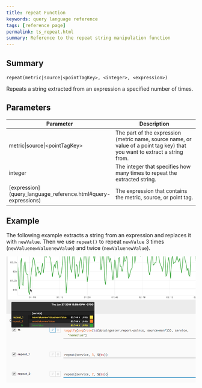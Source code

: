 ```yaml
---
title: repeat Function
keywords: query language reference
tags: [reference page]
permalink: ts_repeat.html
summary: Reference to the repeat string manipulation function
---
```

## Summary
```
repeat(metric|source|<pointTagKey>, <integer>, <expression>)
```
Repeats a string extracted from an expression a specified number of times.


## Parameters
<table style="width: 100%;">
<tbody>
<thead>
<tr><th width="30%">Parameter</th><th width="70%">Description</th></tr>
</thead>
<tr>
<td markdown="span">metric|source|&lt;pointTagKey&gt;</td>
<td>The part of the expression (metric name, source name, or value of a point tag key) that you want to extract a string from.</td></tr>
<tr>
<td markdown="span">integer</td>
<td>The integer that specifies how many times to repeat the extracted string. </td></tr>
<tr>
<td markdown="span"> [expression](query_language_reference.html#query-expressions)</td>
<td>The expression that contains the metric, source, or point tag.</td></tr>
</tbody>
</table>


## Example

The following example extracts a string from an expression and replaces it with `newValue`. Then we use `repeat()` to repeat `newValue` 3 times (`newValuenewValuenewValue`) and twice (`newValuenewValue`).



![ts repeat example](images/ts_repeat.png)
